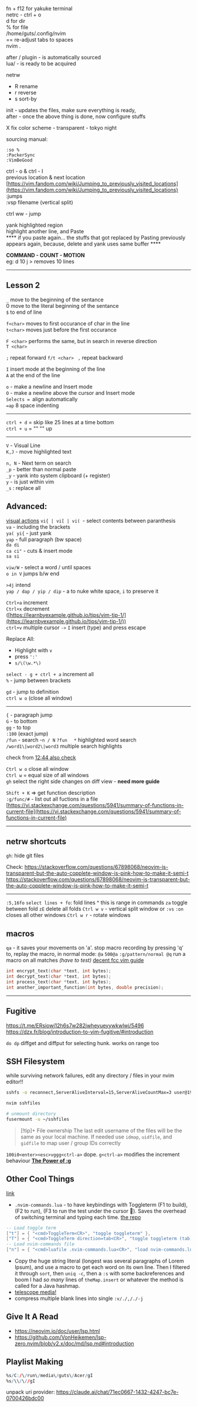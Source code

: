fn + f12 for yakuke terminal  
netrc - ctrl + o  
d for dir  
% for file  
/home/guts/.config/nvim  
== re-adjust tabs to spaces  
nvim .  
  
after / plugin - is automatically sourced  
lua/ - is ready to be acquired  
  
netrw  
- R rename  
- r reverse  
- s sort-by  
  
init - updates the files, make sure everything is ready,  
after - once the above thing is done, now configure stuffs  
  
X fix color scheme - transparent - tokyo night  
  
sourcing manual:  
```
:so %  
:PackerSync  
:VimBeGood  
```
ctrl - o & ctrl - I  
previous location & next location  
[https://vim.fandom.com/wiki/Jumping_to_previously_visited_locations](https://vim.fandom.com/wiki/Jumping_to_previously_visited_locations)  
:jumps  
:vsp filename (vertical split)  
  
ctrl ww - jump  
  
yank highlighted region  
highlight another line, and Paste  
**** if you paste again... the stuffs that got replaced by Pasting previously appears again, because, delete and yank uses same buffer ****  
  
**COMMAND - COUNT - MOTION**  
eg: d 10 j > removes 10 lines  

---
## Lesson 2  
  
`_` move to the beginning of the sentance  
0 move to the literal beginning of the sentance  
`$` to end of line  
  
`f<char>` moves to first occurance of char in the line  
`t<char>` moves just before the first occurance  
  
`F <char>` performs the same, but in search in reverse direction  
`T <char>`  
  
`;` repeat forward `f/t <char> ` 
`,` repeat backward  
  
`I` insert mode at the beginning of the line  
`A` at the end of the line  
  
`o` - make a newline and Insert mode  
`O` - make a newline above the cursor and Insert mode  
`Selects = `align automatically  
`=ap` 8 space indenting  
  
---
  
`ctrl + d` = skip like 25 lines at a time bottom  
`ctrl + u` = "" "" up  
  
---
  
`V` - Visual Line  
`K,J` - move highlighted text  
  
`n, N` - Next term on search  
`_p` - better than normal paste  
`_y` - yank into system clipboard (+ register)  
`y` - is just within vim  
`_s` : replace all  
## Advanced:  
[visual actions](https://vimdoc.sourceforge.net/htmldoc/visual.html#CTRL-V)
`vi{ | vi[ | vi( `- select contents between paranthesis  
`va` - including the brackets  
`ya( yi{` - just yank  
`yap` - full paragraph (bw space)  
`da di`  
`ca ci"` - cuts & insert mode  
`sa si`  
  
`viw/W` - select a word / until spaces  
`o in V` jumps b/w end  
  
`>4j` intend  
`yap / dap / yip / dip` - a to nuke white space, `i` to preserve it  
  
`Ctrl+a` increment  
`Ctrl+x` decrement  
([https://learnbyexample.github.io/tips/vim-tip-1/](https://learnbyexample.github.io/tips/vim-tip-1/))  
`ctrl+v` multiple cursor `->` `I` insert (type) and press escape  

Replace All:
- Highlight with `v`  
- press `':'  `
- `s/\(\w.*\) ` 
  
`select - g + ctrl + a` increment all  
`%` - jump between brackets  
  
`gd` - jump to definition  
`ctrl w o` (close all window)  

---
`{` - paragraph jump  
`G` - to bottom  
`gg` - to top  
`:100` (exact jump)  
`/fun` - search -` n / N ` 
`?fun  `
`*` highlighted word search  
`/word1\|word2\|word3` multiple search highlights
  
check from [12:44 ](https://www.youtube.com/watch?v=FrMRyXtiJkc&list=PLm323Lc7iSW_wuxqmKx_xxNtJC_hJbQ7R&index=7)
[also check](https://www.youtube.com/watch?v=FrMRyXtiJkc&list=PLm323Lc7iSW_wuxqmKx_xxNtJC_hJbQ7R&index=7)  
  
`Ctrl w o` close all window  
`Ctrl w` = equal size of all windows  
`gh` select the right side changes on diff view  - **need more guide**  

`Shift + K` => get function description  
`:g/func/#` - list out all fuctions in a file  
[https://vi.stackexchange.com/questions/5941/summary-of-functions-in-current-file](https://vi.stackexchange.com/questions/5941/summary-of-functions-in-current-file)  
  
---
## netrw shortcuts  
`gh`: hide git files  
  
Check: <https://stackoverflow.com/questions/67898068/neovim-is-transparent-but-the-auto-copplete-window-is-pink-how-to-make-it-semi-t>
<https://stackoverflow.com/questions/67898068/neovim-is-transparent-but-the-auto-copplete-window-is-pink-how-to-make-it-semi-t>

---
`:5,16fo`
`select lines + fo`: fold lines
^ this is range in commands
`za` toggle between fold
`zE` delete all folds
`Ctrl w v` - vertical split window or `:vs`
`:on` closes all other windows
`Ctrl w r` - rotate windows 

## macros
`qa` - it saves your movements on 'a'. stop macro recording by pressing 'q'
to, replay the macro, in normal mode: `@a`
`500@a` 
`:g/pattern/normal @q` run a macro on all matches _(have to test)_
[decent fcc vim guide](https://www.freecodecamp.org/news/learn-linux-vim-basic-features-19134461ab85/#9b6b)

```c
int encrypt_text(char *text, int bytes);
int decrypt_text(char *text, int bytes);
int process_text(char *text, int bytes);
int another_important_function(int bytes, double precision);
```

---
## Fugitive
https://t.me/ERsiowj12h6s7w282jwheyueyywkwlwj/5496
https://dzx.fr/blog/introduction-to-vim-fugitive/#introduction

`do dp` diffget and diffput for selecting hunk. works on range too

## SSH Filesystem 
while surviving network failures, edit any directory / files in your nvim editor!!
```bash
sshfs -o reconnect,ServerAliveInterval=15,ServerAliveCountMax=3 user@192.168.18.3:/home/user/binlog-test ~/sshfiles

nvim sshfiles

# unmount directory
fusermount -u ~/sshfiles
```
> [!tip]+ File ownership
> The last edit username of the files will be the same as your local machine. If needed use `idmap`, `uidfile`, and `gidfile` to map user / group IDs correctly

`100i0<enter><esc>vggg<ctrl-a>` dope.  `g<ctrl-a>` modifies the increment behaviour
**[The Power of :g](https://vim.fandom.com/wiki/Power_of_g)**

## Other Cool Things
[link](https://www.reddit.com/r/neovim/comments/11ias6e/whats_the_coolest_thing_youve_done_with_neovim/) 
- `.nvim-commands.lua` - to have keybindings with Toggleterm (F1 to build), (F2 to run), (F3 to run the test under the cursor 🤫). Saves the overhead of switching terminal and typing each time.   [the repo](https://github.com/SerenityOS/tree-sitter-jakt/blob/main/.nvim-commands.lua)
```lua
-- Load toggle term
["t"] = { "<cmd>ToggleTerm<CR>", "toggle toggleterm" },
["T"] = { "<cmd>ToggleTerm direction=tab<CR>", "toggle toggleterm (tab)" },
-- Load nvim-commands file
["n"] = { "<cmd>luafile .nvim-commands.lua<CR>", "load nvim-commands.lua" },
```
- Copy the huge string literal (longest was several paragraphs of Lorem Ipsum), and use a macro to get each word on its own line. Then I filtered it through `sort`, then `uniq -c`, then a `:s` with some backreferences and boom I had _so many_ lines of `theMap.insert` or whatever the method is called for a Java hashmap.
- [telescope media!](https://github.com/dharmx/telescope-media.nvim) 
- compress multiple blank lines into single `:v/./,/./-j`

## Give It A Read
- https://neovim.io/doc/user/lsp.html
- https://github.com/VonHeikemen/lsp-zero.nvim/blob/v2.x/doc/md/lsp.md#introduction

## Playlist Making
```r
%s/C:/\/run\/media\/guts\/Acer/gI
%s/\\/\//gI
```
unpack uri provider: https://claude.ai/chat/71ec0667-1432-4247-bc7e-0700426bdc00
